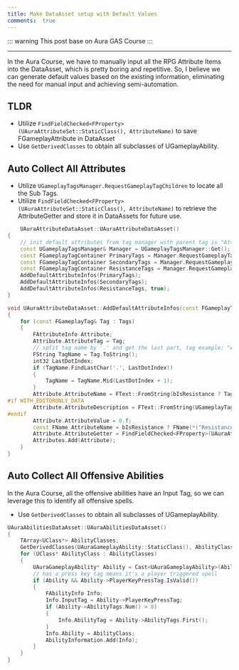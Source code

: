 ```yaml
---
title: Make DataAsset setup with Default Values
comments:  true
---
```


::: warning
This post base on Aura GAS Course
::: 

---

In the Aura Course, we have to manually input all the RPG Attribute Items into the DataAsset, which is pretty boring and repetitive. So, I believe we can generate default values based on the existing information, eliminating the need for manual input and achieving semi-automation.

## TLDR
- Utilize `FindFieldChecked<FProperty>(UAuraAttributeSet::StaticClass(), AttributeName)` to save FGameplayAttribute in DataAsset
- Use `GetDerivedClasses` to obtain all subclasses of UGameplayAbility.

## Auto Collect All Attributes
- Utilize `UGameplayTagsManager.RequestGameplayTagChildren` to locate all the Sub Tags.
- Utilize `FindFieldChecked<FProperty>(UAuraAttributeSet::StaticClass(), AttributeName)` to retrieve the AttributeGetter and store it in DataAssets for future use.

```cpp
    UAuraAttributeDataAsset::UAuraAttributeDataAsset()
{
	// init default attributes from tag manager with parent tag is "Attribute.*"
	const UGameplayTagsManager& Manager = UGameplayTagsManager::Get();
	const FGameplayTagContainer PrimaryTags = Manager.RequestGameplayTagChildren(FGameplayTag::RequestGameplayTag("Attribute.Primary", false));
	const FGameplayTagContainer SecondaryTags = Manager.RequestGameplayTagChildren(FGameplayTag::RequestGameplayTag("Attribute.Secondary", false));
	const FGameplayTagContainer ResistanceTags = Manager.RequestGameplayTagChildren(FGameplayTag::RequestGameplayTag("Attribute.Resistance", false));
	AddDefaultAttributeInfos(PrimaryTags);
	AddDefaultAttributeInfos(SecondaryTags);
	AddDefaultAttributeInfos(ResistanceTags, true);
}

void UAuraAttributeDataAsset::AddDefaultAttributeInfos(const FGameplayTagContainer& Tags, const bool bIsResistance)
{
	for (const FGameplayTag& Tag : Tags)
	{
		FAttributeInfo Attribute;
		Attribute.AttributeTag = Tag;
		// split tag name by '.' and get the last part, tag example: "Attribute.Primary.Intelligence", we only need "Intelligence"
		FString TagName = Tag.ToString();
		int32 LastDotIndex;
		if (TagName.FindLastChar('.', LastDotIndex))
		{
			TagName = TagName.Mid(LastDotIndex + 1);
		}
		Attribute.AttributeName = FText::FromString(bIsResistance ? TagName + " Resistance" : TagName);
#if WITH_EDITORONLY_DATA
		Attribute.AttributeDescription = FText::FromString(UGameplayTagsManager::Get().FindTagNode(AuraGameplayTags::Attribute_Primary_Intelligence).Get()->GetDevComment());
#endif
		Attribute.AttributeValue = 0.f;
		const FName AttributeName = bIsResistance ? FName(*("Resistance" + TagName)) : FName(*TagName);
		Attribute.AttributeGetter = FindFieldChecked<FProperty>(UAuraAttributeSet::StaticClass(), AttributeName);
		Attributes.Add(Attribute);
	}
}
```
## Auto Collect All Offensive Abilities
In the Aura Course, all the offensive abilities have an Input Tag, so we can leverage this to identify all offensive spells.

- Use `GetDerivedClasses` to obtain all subclasses of UGameplayAbility.

```cpp
UAuraAbilitiesDataAsset::UAuraAbilitiesDataAsset()
{
	TArray<UClass*> AbilityClasses;
	GetDerivedClasses(UAuraGameplayAbility::StaticClass(), AbilityClasses, true);
	for (UClass* AbilityClass : AbilityClasses)
	{
		UAuraGameplayAbility* Ability = Cast<UAuraGameplayAbility>(AbilityClass->GetDefaultObject());
		// has a press key tag means it's a player triggered spell
		if (Ability && Ability->PlayerKeyPressTag.IsValid())
		{
			FAbilityInfo Info;
			Info.InputTag = Ability->PlayerKeyPressTag;
			if (Ability->AbilityTags.Num() > 0)
			{
				Info.AbilityTag = Ability->AbilityTags.First();
			}
			Info.Ability = AbilityClass;
			AbilityInformation.Add(Info);
		}
	}
}
```


